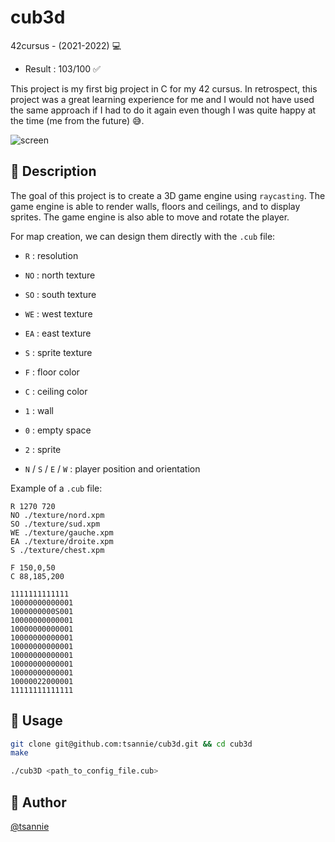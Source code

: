 # cub3d

42cursus - (2021-2022) 💻

- Result : 103/100 ✅

This project is my first big project in C for my 42 cursus. In retrospect, this project was a great learning experience for me and I would not have used the same approach if I had to do it again even though I was quite happy at the time (me from the future) 😅.

![screen](https://i.imgur.com/dAN9lek.gif)

## 📝 Description

The goal of this project is to create a 3D game engine using `raycasting`. The game engine is able to render walls, floors and ceilings, and to display sprites. The game engine is also able to move and rotate the player.

For map creation, we can design them directly with the `.cub` file:

- `R` : resolution
- `NO` : north texture
- `SO` : south texture
- `WE` : west texture
- `EA` : east texture
- `S` : sprite texture
- `F` : floor color
- `C` : ceiling color

- `1` : wall
- `0` : empty space
- `2` : sprite
- `N` / `S` / `E` / `W` : player position and orientation

Example of a `.cub` file:

```
R 1270 720
NO ./texture/nord.xpm
SO ./texture/sud.xpm
WE ./texture/gauche.xpm
EA ./texture/droite.xpm
S ./texture/chest.xpm

F 150,0,50
C 88,185,200

1111111111111
10000000000001
1000000000S001
10000000000001
10000000000001
10000000000001
10000000000001
10000000000001
10000000000001
10000000000001
10000022000001
11111111111111
```

## 🚀 Usage

```bash
git clone git@github.com:tsannie/cub3d.git && cd cub3d
make

./cub3D <path_to_config_file.cub>
```

## 👤 Author

[@tsannie](https://github.com/tsannie)
